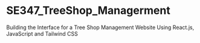 # SE347_TreeShop_Managerment
 Building the Interface for a Tree Shop Management Website Using React.js, JavaScript and Tailwind CSS
